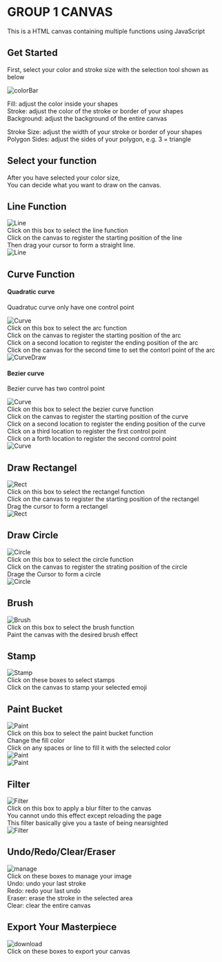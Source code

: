 # GROUP 1 CANVAS

This is a HTML canvas containing multiple functions using JavaScript

## Get Started

First, select your color and stroke size with the selection tool shown as below

![colorBar](./assets/images/readMeImg/ColorBar.png)

Fill: adjust the color inside your shapes  
Stroke: adjust the color of the stroke or border of your shapes  
Background: adjust the background of the entire canvas  

Stroke Size: adjust the width of your stroke or border of your shapes
Polygon Sides: adjust the sides of your polygon, e.g. 3 = triangle

## Select your function

After you have selected your color size,  
You can decide what you want to draw on the canvas.

## Line Function

![Line](./assets/images/readMeImg/Line.png)  
Click on this box to select the line function  
Click on the canvas to register the starting position of the line  
Then drag your cursor to form a straight line.  
![Line](./assets/images/readMeImg/lineDraw.png)  


## Curve Function  

#### Quadratic curve  
Quadratuc curve only have one control point  

![Curve](./assets/images/readMeImg/Arc.png)  
Click on this box to select the arc function  
Click on the canvas to register the starting position of the arc  
Click on a second location to register the ending position of the arc   
Click on the canvas for the second time to set the contorl point of the arc  
![CurveDraw](./assets/images/readMeImg/arcDraw.png)  


#### Bezier curve  
Bezier curve has two control point  

![Curve](./assets/images/readMeImg/Curve.png)  
Click on this box to select the bezier curve function  
Click on the canvas to register the starting position of the curve  
Click on a second location to register the ending position of the curve  
Click on a third location to register the first control point  
Click on a forth location to register the second control point  
![Curve](./assets/images/readMeImg/bCurve.png)  

## Draw Rectangel  

![Rect](./assets/images/readMeImg/Rect.png)  
Click on this box to select the rectangel function  
Click on the canvas to register the starting position of the rectangel  
Drag the cursor to form a rectangel  
![Rect](./assets/images/readMeImg/drawRect.png)

## Draw Circle  

![Circle](./assets/images/readMeImg/Circle.png)  
Click on this box to select the circle function  
Click on the canvas to register the strating position of the circle  
Drage the Cursor to form a circle  
![Circle](./assets/images/readMeImg/circDraw.png)  

## Brush  

![Brush](./assets/images/readMeImg/Brush.png)  
Click on this box to select the brush function  
Paint the canvas with the desired brush effect  

## Stamp  

![Stamp](./assets/images/readMeImg/Stamp.png)  
Click on these boxes to select stamps  
Click on the canvas to stamp your selected emoji  

## Paint Bucket  

![Paint](./assets/images/readMeImg/Paint.png)  
Click on this box to select the paint bucket function  
Change the fill color  
Click on any spaces or line to fill it with the selected color  
![Paint](./assets/images/readMeImg/fill.png)  
![Paint](./assets/images/readMeImg/fill1.png)  

## Filter  

![Filter](./assets/images/readMeImg/Filter.png)  
Click on this box to apply a blur filter to the canvas  
You cannot undo this effect except reloading the page  
This filter basically give you a taste of being nearsighted  
![Filter](./assets/images/readMeImg/blur.png)

## Undo/Redo/Clear/Eraser  

![manage](./assets/images/readMeImg/Manage.png)  
Click on these boxes to manage your image  
Undo: undo your last stroke  
Redo: redo your last undo  
Eraser: erase the stroke in the selected area  
Clear: clear the entire canvas  

## Export Your Masterpiece

![download](./assets/images/readMeImg/Download.png)  
Click on these boxes to export your canvas